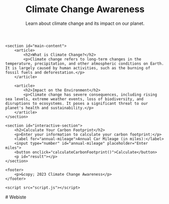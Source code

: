 <!DOCTYPE html>
<html lang="en">
<head>
    <meta charset="UTF-8">
    <meta name="viewport" content="width=device-width, initial-scale=1.0">
    <link rel="stylesheet" href="style.css">
    <title>Climate Change Awareness</title>
</head>
<body>
    <header>
        <h1>Climate Change Awareness</h1>
        <p>Learn about climate change and its impact on our planet.</p>
    </header>

    <section id="main-content">
        <article>
            <h2>What is Climate Change?</h2>
            <p>Climate change refers to long-term changes in the temperature, precipitation, and other atmospheric conditions on Earth. It is largely caused by human activities, such as the burning of fossil fuels and deforestation.</p>
        </article>

        <article>
            <h2>Impact on the Environment</h2>
            <p>Climate change has severe consequences, including rising sea levels, extreme weather events, loss of biodiversity, and disruptions to ecosystems. It poses a significant threat to our planet's health and sustainability.</p>
        </article>
    </section>

    <section id="interactive-section">
        <h2>Calculate Your Carbon Footprint</h2>
        <p>Enter your information to calculate your carbon footprint:</p>
        <label for="annual-mileage">Annual Car Mileage (in miles):</label>
        <input type="number" id="annual-mileage" placeholder="Enter miles">
        <button onclick="calculateCarbonFootprint()">Calculate</button>
        <p id="result"></p>
    </section>

    <footer>
        <p>&copy; 2023 Climate Change Awareness</p>
    </footer>

    <script src="script.js"></script>
</body>
</html>
# Webiste
